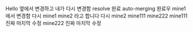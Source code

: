 Hello
옆에서 변경하고
내가 다시 변경함
resolve 완료
auto-merging 완료우
mine1에서 변경함
다시 mine1
mine2 라고 합니다
다시 mine2
mine111
mine222
mine111 진짜 마지막 수정
mine222 진짜 마지막 수정
